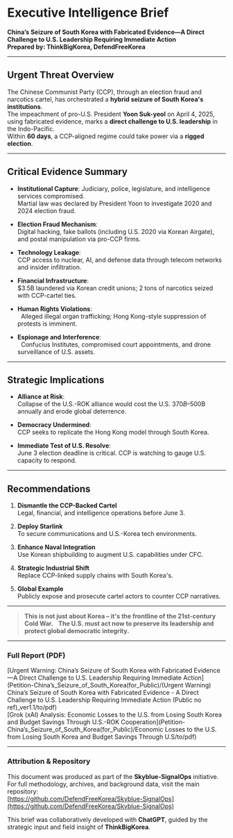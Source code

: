 # Executive Intelligence Brief  
**China’s Seizure of South Korea with Fabricated Evidence—A Direct Challenge to U.S. Leadership Requiring Immediate Action**<br>
**Prepared by: ThinkBigKorea, DefendFreeKorea**


---


## Urgent Threat Overview

The Chinese Communist Party (CCP), through an election fraud and narcotics cartel, has orchestrated a **hybrid seizure of South Korea's institutions**.<br>
The impeachment of pro-U.S. President **Yoon Suk-yeol** on April 4, 2025, using fabricated evidence, marks a **direct challenge to U.S. leadership** in the Indo-Pacific.<br>
Within **60 days**, a CCP-aligned regime could take power via a **rigged election**.


---


## Critical Evidence Summary

- **Institutional Capture**: Judiciary, police, legislature, and intelligence services compromised.<br>
  Martial law was declared by President Yoon to investigate 2020 and 2024 election fraud.

- **Election Fraud Mechanism**:<br>
  Digital hacking, fake ballots (including U.S. 2020 via Korean Airgate), and postal manipulation via pro-CCP firms.
  
- **Technology Leakage**:<br>
  CCP access to nuclear, AI, and defense data through telecom networks and insider infiltration.
  
- **Financial Infrastructure**:<br>
  $3.5B laundered via Korean credit unions; 2 tons of narcotics seized with CCP-cartel ties.
  
- **Human Rights Violations**:<br>
  Alleged illegal organ trafficking; Hong Kong-style suppression of protests is imminent.
  
- **Espionage and Interference**:<br>
  Confucius Institutes, compromised court appointments, and drone surveillance of U.S. assets.


---


## Strategic Implications

- **Alliance at Risk**:<br>
  Collapse of the U.S.-ROK alliance would cost the U.S. $370B–$500B annually and erode global deterrence.

- **Democracy Undermined**:<br>
  CCP seeks to replicate the Hong Kong model through South Korea.

- **Immediate Test of U.S. Resolve**:<br>
  June 3 election deadline is critical. CCP is watching to gauge U.S. capacity to respond.


---


## Recommendations

1. **Dismantle the CCP-Backed Cartel**<br>
   Legal, financial, and intelligence operations before June 3.

2. **Deploy Starlink**<br>
   To secure communications and U.S.-Korea tech environments.

3. **Enhance Naval Integration**<br>
   Use Korean shipbuilding to augment U.S. capabilities under CFC.

4. **Strategic Industrial Shift**<br>
   Replace CCP-linked supply chains with South Korea's.

5. **Global Example**<br>
   Publicly expose and prosecute cartel actors to counter CCP narratives.


---


> **This is not just about Korea – it's the frontline of the 21st-century Cold War.**  
> **The U.S. must act now to preserve its leadership and protect global democratic integrity.**


---


### Full Report (PDF)
[Urgent Warning: China’s Seizure of South Korea with Fabricated Evidence—A Direct Challenge to U.S. Leadership Requiring Immediate Action](Petition-China’s_Seizure_of_South_Korea(for_Public)/(Urgent Warning) China’s Seizure of South Korea with Fabricated Evidence - A Direct Challenge to U.S. Leadership Requiring Immediate Action (Public no ref)_ver1.1/to/pdf)<br>
[Grok (xAI) Analysis: Economic Losses to the U.S. from Losing South Korea and Budget Savings Through U.S.-ROK Cooperation](Petition-China’s_Seizure_of_South_Korea(for_Public)/Economic Losses to the U.S. from Losing South Korea and Budget Savings Through U.S/to/pdf)<br>



---


### Attribution & Repository

This document was produced as part of the **Skyblue-SignalOps** initiative.<br>
For full methodology, archives, and background data, visit the main repository:<br>
[https://github.com/DefendFreeKorea/Skyblue-SignalOps](https://github.com/DefendFreeKorea/Skyblue-SignalOps)

This brief was collaboratively developed with **ChatGPT**, guided by the strategic input and field insight of **ThinkBigKorea**.
